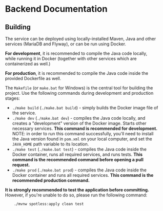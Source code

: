 # Backend Documentation

## Building

The service can be deployed using locally-installed Maven, Java and other services (MariaDB and Flyway), or can be run using Docker.

**For development**, it is recommended to compile the Java code locally, while running it in Docker (together with other services which are containerized as well.)

**For production**, it is recommended to compile the Java code inside the provided Dockerfile as well.

The `Makefile` (or `make.bat` for Windows) is the central tool for building the project. Use the following commands during development and production stages:

- `./make build` (`./make.bat build`) - simply builds the Docker image file of the service.
- `./make dev` (`./make.bat dev`) - compiles the Java code locally, and creates a "development" version of the Docker image. Starts other necessary services. **This command is recommended for development.** NOTE: in order to run this command successfully, you'll need to install the Java version found in `pom.xml` on your local computer, and set the `JAVA_HOME` path variable to its location. 
- `./make test` (`./make.bat test`) - compiles the Java code inside the Docker container, runs all required services, and runs tests. **This command is the recommended command before opening a pull request.**
- `./make prod` (`./make.bat prod`) - compiles the Java code inside the Docker container and runs all required services. **This command is the recommended production command.**

**It is strongly recommended to test the application before committing.** However, if you're unable to do so, please run the following command:

```shell
    ./mvnw spotless:apply clean test
```